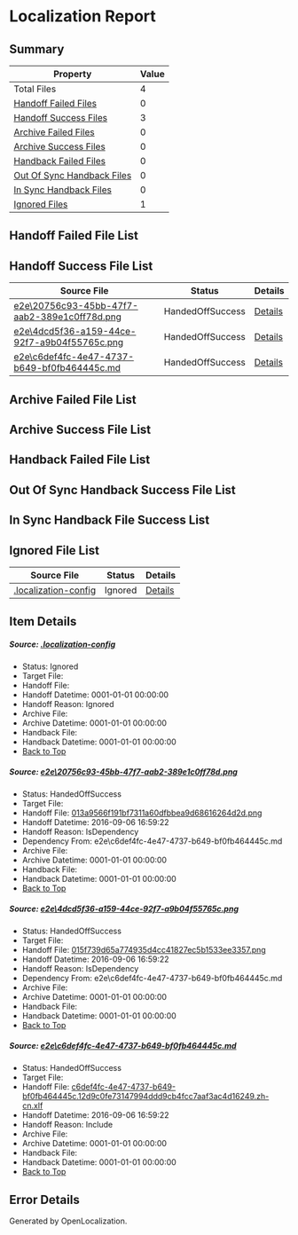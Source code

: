 # <a name='report-top'></a> Localization Report

## Summary
 Property | Value 
 -------- | ----- 
 Total Files | 4
[ Handoff Failed Files ](#handoff-failed-list)| 0
[ Handoff Success Files ](#handoff-success-list)| 3
[ Archive Failed Files ](#archive-failed-list)| 0
[ Archive Success Files ](#archive-success-list)| 0
[ Handback Failed Files ](#handback-failed-list)| 0
[ Out Of Sync Handback Files ](#outofsync-handback-success-list)| 0
[ In Sync Handback Files ](#insync-handback-success-list)| 0
[ Ignored Files ](#ignored-list)| 1

## <a name='handoff-failed-list'></a> Handoff Failed File List

## <a name='handoff-success-list'></a> Handoff Success File List
 Source File | Status | Details 
 ----------- | ------ | ------- 
 [e2e\20756c93-45bb-47f7-aab2-389e1c0ff78d.png](https://github.com/OpenLocalizationTestOrg/ol-test0/blob/dd6a18178448a726360976c2d5726ee07a0231d6/e2e/20756c93-45bb-47f7-aab2-389e1c0ff78d.png) | HandedOffSuccess | [Details](#013a9566f191bf7311a60dfbbea9d68616264d2d1)
 [e2e\4dcd5f36-a159-44ce-92f7-a9b04f55765c.png](https://github.com/OpenLocalizationTestOrg/ol-test0/blob/dd6a18178448a726360976c2d5726ee07a0231d6/e2e/4dcd5f36-a159-44ce-92f7-a9b04f55765c.png) | HandedOffSuccess | [Details](#015f739d65a774935d4cc41827ec5b1533ee33572)
 [e2e\c6def4fc-4e47-4737-b649-bf0fb464445c.md](https://github.com/OpenLocalizationTestOrg/ol-test0/blob/dd6a18178448a726360976c2d5726ee07a0231d6/e2e/c6def4fc-4e47-4737-b649-bf0fb464445c.md) | HandedOffSuccess | [Details](#35f3dd862bf934da4fb24abc1de929fca61d39a23)

## <a name='archive-failed-list'></a> Archive Failed File List

## <a name='archive-success-list'></a> Archive Success File List

## <a name='handback-failed-list'></a> Handback Failed File List

## <a name='outofsync-handback-success-list'></a> Out Of Sync Handback Success File List

## <a name='insync-handback-success-list'></a> In Sync Handback File Success List

## <a name='ignored-list'></a> Ignored File List
 Source File | Status | Details 
 ----------- | ------ | ------- 
 [.localization-config](https://github.com/OpenLocalizationTestOrg/ol-test0/blob/dd6a18178448a726360976c2d5726ee07a0231d6/.localization-config) | Ignored | [Details](#3d4f252ac210baf56311d7e97dcc2db10974dbd20)

## Item Details
##### <a name='3d4f252ac210baf56311d7e97dcc2db10974dbd20'></a> Source: [.localization-config](https://github.com/OpenLocalizationTestOrg/ol-test0/blob/dd6a18178448a726360976c2d5726ee07a0231d6/.localization-config)
* Status: Ignored
* Target File: 
* Handoff File: 
* Handoff Datetime: 0001-01-01 00:00:00
* Handoff Reason: Ignored
* Archive File: 
* Archive Datetime: 0001-01-01 00:00:00
* Handback File: 
* Handback Datetime: 0001-01-01 00:00:00
* [Back to Top](#report-top)

##### <a name='013a9566f191bf7311a60dfbbea9d68616264d2d1'></a> Source: [e2e\20756c93-45bb-47f7-aab2-389e1c0ff78d.png](https://github.com/OpenLocalizationTestOrg/ol-test0/blob/dd6a18178448a726360976c2d5726ee07a0231d6/e2e/20756c93-45bb-47f7-aab2-389e1c0ff78d.png)
* Status: HandedOffSuccess
* Target File: 
* Handoff File: [013a9566f191bf7311a60dfbbea9d68616264d2d.png](https://github.com/OpenLocalizationTestOrg/ol-test0-handoff/blob/70b8a3a4afb3b95725ae983d5232e3026fe4b601/ol-handoff/OpenLocalizationTestOrg/ol-test0-zhcn/ci/ht/013a9566f191bf7311a60dfbbea9d68616264d2d.png)
* Handoff Datetime: 2016-09-06 16:59:22
* Handoff Reason: IsDependency
* Dependency From: e2e\c6def4fc-4e47-4737-b649-bf0fb464445c.md
* Archive File: 
* Archive Datetime: 0001-01-01 00:00:00
* Handback File: 
* Handback Datetime: 0001-01-01 00:00:00
* [Back to Top](#report-top)

##### <a name='015f739d65a774935d4cc41827ec5b1533ee33572'></a> Source: [e2e\4dcd5f36-a159-44ce-92f7-a9b04f55765c.png](https://github.com/OpenLocalizationTestOrg/ol-test0/blob/dd6a18178448a726360976c2d5726ee07a0231d6/e2e/4dcd5f36-a159-44ce-92f7-a9b04f55765c.png)
* Status: HandedOffSuccess
* Target File: 
* Handoff File: [015f739d65a774935d4cc41827ec5b1533ee3357.png](https://github.com/OpenLocalizationTestOrg/ol-test0-handoff/blob/70b8a3a4afb3b95725ae983d5232e3026fe4b601/ol-handoff/OpenLocalizationTestOrg/ol-test0-zhcn/ci/ht/015f739d65a774935d4cc41827ec5b1533ee3357.png)
* Handoff Datetime: 2016-09-06 16:59:22
* Handoff Reason: IsDependency
* Dependency From: e2e\c6def4fc-4e47-4737-b649-bf0fb464445c.md
* Archive File: 
* Archive Datetime: 0001-01-01 00:00:00
* Handback File: 
* Handback Datetime: 0001-01-01 00:00:00
* [Back to Top](#report-top)

##### <a name='35f3dd862bf934da4fb24abc1de929fca61d39a23'></a> Source: [e2e\c6def4fc-4e47-4737-b649-bf0fb464445c.md](https://github.com/OpenLocalizationTestOrg/ol-test0/blob/dd6a18178448a726360976c2d5726ee07a0231d6/e2e/c6def4fc-4e47-4737-b649-bf0fb464445c.md)
* Status: HandedOffSuccess
* Target File: 
* Handoff File: [c6def4fc-4e47-4737-b649-bf0fb464445c.12d9c0fe73147994ddd9cb4fcc7aaf3ac4d16249.zh-cn.xlf](https://github.com/OpenLocalizationTestOrg/ol-test0-handoff/blob/70b8a3a4afb3b95725ae983d5232e3026fe4b601/ol-handoff/OpenLocalizationTestOrg/ol-test0-zhcn/ci/ht/c6def4fc-4e47-4737-b649-bf0fb464445c.12d9c0fe73147994ddd9cb4fcc7aaf3ac4d16249.zh-cn.xlf)
* Handoff Datetime: 2016-09-06 16:59:22
* Handoff Reason: Include
* Archive File: 
* Archive Datetime: 0001-01-01 00:00:00
* Handback File: 
* Handback Datetime: 0001-01-01 00:00:00
* [Back to Top](#report-top)


## Error Details

Generated by OpenLocalization.
